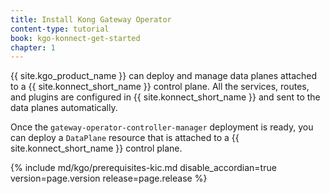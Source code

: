 ```yaml
---
title: Install Kong Gateway Operator
content-type: tutorial
book: kgo-konnect-get-started
chapter: 1
---
```


{{ site.kgo_product_name }} can deploy and manage data planes attached to a {{ site.konnect_short_name }} control plane.
All the services, routes, and plugins are configured in {{ site.konnect_short_name }} and sent to the data planes automatically.

Once the `gateway-operator-controller-manager` deployment is ready, you can deploy a `DataPlane` resource that is attached to a {{ site.konnect_short_name }} control plane.

{% include md/kgo/prerequisites-kic.md disable_accordian=true version=page.version release=page.release %}
